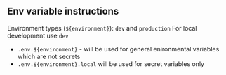 ## Env variable instructions

Environment types (`${environment}`): `dev` and `production`
For local development use `dev`


- `.env.${environment}` - will be used for general enironmental variables which are not secrets
- `.env.${environment}.local` will be used for secret variables only